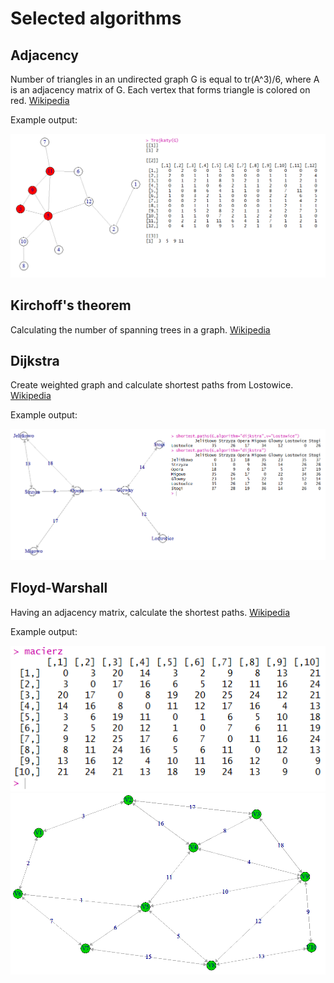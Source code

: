 # Selected algorithms

## Adjacency

Number of triangles in an undirected graph G is equal to tr(A^3)/6, where A is an adjacency matrix of G. Each vertex that forms triangle is colored on red.
[Wikipedia](https://en.wikipedia.org/wiki/Adjacency_matrix#Properties)

Example output:

![image alt text](adjacency.png)


## Kirchoff's theorem

Calculating the number of spanning trees in a graph.
[Wikipedia](https://en.wikipedia.org/wiki/Kirchhoff%27s_theorem)


## Dijkstra

Create weighted graph and calculate shortest paths from Lostowice.
[Wikipedia](https://en.wikipedia.org/wiki/Dijkstra%27s_algorithm)

Example output:

![image alt text](dijkstra.png)


## Floyd-Warshall

Having an adjacency matrix, calculate the shortest paths.
[Wikipedia](https://en.wikipedia.org/wiki/Floyd–Warshall_algorithm)

Example output:

![image alt text](floyd-warshall2.png)
![image alt text](floyd-warshall.png)
